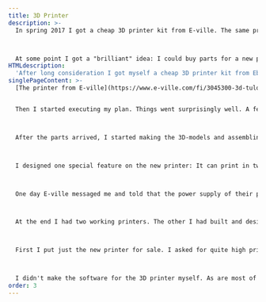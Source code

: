 ```yaml
---
title: 3D Printer
description: >-
  In spring 2017 I got a cheap 3D printer kit from E-ville. The same product isn't on the market anymore. I had actually been planning on buying a 3D printer for quite a while, and I had spent countless hours watching videos about the subject. I considered myself an expert of the field. Thus building and configuring the printer was a breeze. The device was very much functional and printed well enough.



  At some point I got a "brilliant" idea: I could buy parts for a new printer and print the required plastic parts with my E-ville printer and then I could sell the new printer and make money! Well, that plan didn't quite work out, but I did get myself another functional printer.
HTMLdescription:
  'After long consideration I got myself a cheap 3D printer kit from Ebay. The device was very much functional. Later I had a "brilliant" idea and started building another printer that I could sell and earn money that way.'
singlePageContent: >-
  [The printer from E-ville](https://www.e-ville.com/fi/3045300-3d-tulostimet/17637-3d-tulostin-prusa-i3-pohjainen-rakennussarja.html) was a decent machine, but I just wanted to build another printer also as a kind of hobby project, and I would have been happy if I just broke even by selling it. I don't exactly remember when I started planning on building another printer, but I remember that I started the project quite soon after my E-ville printer was functional. So that would be somewhere around 2017 summer/autumn. Summarized my plan was: All the parts that can't be printed I order from the internet (mostly Ebay). All the necessary plastic parts I 3D-model myself and then print with my old printer. Then I just put the machine together.


  Then I started executing my plan. Things went surprisingly well. A few weeks after ordering the parts our mailbox started filling with mysterious-looking China-packages. And there were quite a lot of them. A total of about 30. For a week every day Posti delivered multiple packages for me, and at the same time there was discussion in the news about how Posti is losing money because people order so much cheap stuff from China. Well... At least I had a good use for the stuff I ordered. There has also been discussion about the reliability of Posti, but I have only good experiences with my orders. Every package I've ever ordered has been delivered, even though the packages often look very shady. (Like a small black garbage bag with something written on it in Chinese and my contact information written somewhere. On the package it's often marked that it contains "GIFT" worth $2. That's why I said the packages looked mysterious.)



  After the parts arrived, I started making the 3D-models and assembling the new printer. I didn't have a manual of any kind, I designed all myself. And still everything was going great. Most of my 3D-models fitted on the first try, and almost all the electronics worked. One part had some kind of problem, but I got a refund and ordered another similar part. Fairly quickly I had a working 3D printer. As you can see on the pictures, on the outside the machine looks quite a lot like the printer from E-ville. That's no coincidence. I used the E-ville printer as an inspiration when designing this printer. The biggest common factor is that the frame is based on 2020 aluminum profiles on both printers. <img id=printer src="/img/printer-small.jpg" width=500px style="float: right;" alt="3D printer">



  I designed one special feature on the new printer: It can print in two colors. I implemented this feature with two extruders on the machine. One of them is bowden and the other direct drive and they both extrude through the same nozzle. As surprising as it is, even this feature is functional, and I was able to print two-colored parts. However, later I did notice that in practice at least I have never had the need to print two-colored parts.  <img id=globe src="/img/globe-small.jpg" width=300px style="float: left;" alt="3D-printer two-colored Earth">



  One day E-ville messaged me and told that the power supply of their printer was dangerous and it should be changed. I don't quite remember had I at this point started building the new printer yet. The message told that the old power supply should be detached and sent to E-ville and then they would send a new power supply as quickly as possible. Unfortunately it would have taken 5-9 weeks. I definitely wouldn't survive that long without a printer, since in addition to normal use I should be using it to print parts for another printer. Luckily we had an old PC laying around at home and it hadn't been used for a long time. So I snatched the power supply of that computer and checked that its 12V line (my printer uses 12 volts) should be powerful enough for my printer. Therefore I plugged it in and sent the old power supply to E-ville. I didn't need a replacement power supply from them, and luckily they offered a possibility to get money back instead of a new power supply. After all this I still had a working 3D printer, it just had a computer power supply, which of course was a perfect fit for the printer after just printing small custom parts that I used to connect the supply with the printer frame. <img id=boat src="/img/boat-small.JPG" width=300px style="float: left;" alt="Blue 3DBenchy">



  At the end I had two working printers. The other I had built and designed from the beginning, and the other was based on E-ville 3D-printer-kit. In addition to changing the power supply I had also modified the E-ville printer by adding an LC-Display and changing the print surface from glass to metal. That change was mandatory, because I broke the original glass sheet. (Pro tip: The prints can get quite strongly stuck to the print surface. Still don't try to detach them with a knife. Use something less dangerous (e.g. a metal spatula), and always face the blade away from yourself. With the knife there are risks, for example maybe theoretically could happen so that the knife slips and you stab yourself in your arm. Then with bad luck you could drop the glass print surface that you were holding. It would obviously break. Don't use a knife.)



  First I put just the new printer for sale. I asked for quite high price, about 500€ I think. Gradually, in the absence of buyers, I lowered the price. At the end I didn't want to go lower that 300€. In my eyes the printer was worth at least that. Probably it also had some emotional value, since it was entirely my design after all. At this point I put the E-ville printer up for sale too. That I valued at 150€. And at the end it was sold for 130€ if I remember correctly. The new printer that I designed is still in my regular use. In hindsight I'm happy that I sold the E-ville printer and not the printer that I had built from scratch. <img id=printer-electronics src="/img/printer-electronics-small.JPG" width=400px style="float: left;" alt="Electronics of the 3D printer (RAMPS 1.4) and a fan">



  I didn't make the software for the 3D printer myself. As are most of the printers on the market, my printer is also based on the open-source-software called [Marlin](https://marlinfw.org/). What I find cool is that the brain of the printer is an Arduino Mega 2560 and that you can compile and install Marlin with Arduino IDE.
order: 3
---
```

